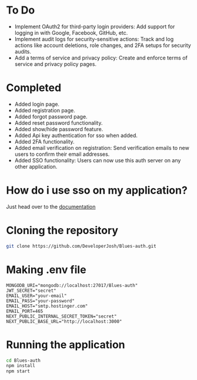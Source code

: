# To Do

- Implement OAuth2 for third-party login providers: Add support for logging in with Google, Facebook, GitHub, etc.
- Implement audit logs for security-sensitive actions: Track and log actions like account deletions, role changes, and 2FA setups for security audits.
- Add a terms of service and privacy policy: Create and enforce terms of service and privacy policy pages.

# Completed

- Added login page.
- Added registration page.
- Added forgot password page.
- Added reset password functionality.
- Added show/hide password feature.
- Added Api key authentication for sso when added.
- Added 2FA functionality.
- Added email verification on registration: Send verification emails to new users to confirm their email addresses.
- Added SSO functionality: Users can now use this auth server on any other application.

# How do i use sso on my application?

Just head over to the [documentation](https://github.com/DeveloperJosh/Blues-auth-sso/blob/main/README.md)

# Cloning the repository

```bash
git clone https://github.com/DeveloperJosh/Blues-auth.git 
```

# Making .env file

```plaintext
MONGODB_URI="mongodb://localhost:27017/Blues-auth"
JWT_SECRET="secret"
EMAIL_USER="your-email"
EMAIL_PASS="your-password"
EMAIL_HOST="smtp.hostinger.com"
EMAIL_PORT=465
NEXT_PUBLIC_INTERNAL_SECRET_TOKEN="secret"
NEXT_PUBLIC_BASE_URL="http://localhost:3000"
```

# Running the application

```bash
cd Blues-auth
npm install
npm start
```

